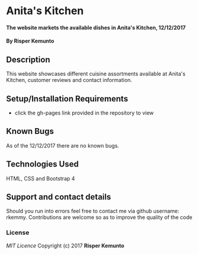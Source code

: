 # Anita's Kitchen
#### The website markets the available dishes in Anita's Kitchen, 12/12/2017
#### By **Risper Kemunto**
## Description
This website showcases different cuisine assortments available at Anita's Kitchen, customer reviews and contact information.
## Setup/Installation Requirements
* click the gh-pages link provided in the repository to view
## Known Bugs
As of the 12/12/2017 there are no known bugs.
## Technologies Used
HTML, CSS and Bootstrap 4
## Support and contact details
Should you run into errors feel free to contact me via github username: rkemmy. Contributions are welcome so as to improve the quality of the code
### License
*MIT Licence*
Copyright (c) 2017 **Risper Kemunto**
